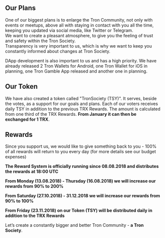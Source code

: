 ## Our Plans
One of our biggest plans is to enlarge the Tron Community, not only with events or meetups, above all with staying in contact with you all the time, keeping you updated via social media, like Twitter or Telegram.  
We want to create a pleasant atmosphere, to give you the feeling of trust and safety within the Tron Society.  
Transparency is very important to us, which is why we want to keep you constantly informed about changes at Tron Society.

DApp development is also important to us and has a high priority. We have already released 2 Tron Wallets for Android, one Tron Wallet for iOS in planning, one Tron Gamble App released and another one in planning. 

## Our Token
We have also created a token called "TronSociety (TSY)". It serves, beside the votes, as a support for our goals and plans. Each of our voters receives daily TSY in addition to the previous TRX Rewards. The amount is calculated from one third of the TRX Rewards. __From January it can then be exchanged for 1 TRX__.

## Rewards
Since you support us, we would like to give something back to you - 100% of all rewards will return to you every day (for more details see our budget expenses)

__The Reward System is officially running since 08.08.2018 and distributes the rewards at 18:00 UTC__

__From Monday (13.08.2018) - Thursday (16.08.2018) we will increase our rewards from 90% to 200%__

__From Saturday (27.10.2018) - 31.12.2018 we will increase our rewards from 90% to 100%__

__From Friday (23.11.2018) on our Token (TSY) will be distributed daily in addition to the TRX Rewards__

Let’s create a constantly bigger and better Tron Community - __a Tron Society__.
